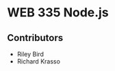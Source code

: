<h1>WEB 335 Node.js</h1>
<h2>Contributors</h2>
<ul>
  <li>Riley Bird</li>
  <li>Richard Krasso</li>
</ul>
